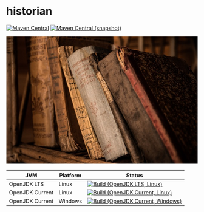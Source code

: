 historian
===

[![Maven Central](https://img.shields.io/maven-central/v/com.io7m.historian/com.io7m.historian.svg?style=flat-square)](http://search.maven.org/#search%7Cga%7C1%7Cg%3A%22com.io7m.historian%22)
[![Maven Central (snapshot)](https://img.shields.io/nexus/s/https/oss.sonatype.org/com.io7m.historian/com.io7m.historian.svg?style=flat-square)](https://oss.sonatype.org/content/repositories/snapshots/com/io7m/historian/)

![historian](./src/site/resources/historian.jpg?raw=true)

| JVM             | Platform | Status |
|-----------------|----------|--------|
| OpenJDK LTS     | Linux    | [![Build (OpenJDK LTS, Linux)](https://img.shields.io/github/workflow/status/io7m/historian/main-openjdk_lts-linux)](https://github.com/io7m/historian/actions?query=workflow%3Amain-openjdk_lts-linux) |
| OpenJDK Current | Linux    | [![Build (OpenJDK Current, Linux)](https://img.shields.io/github/workflow/status/io7m/historian/main-openjdk_current-linux)](https://github.com/io7m/historian/actions?query=workflow%3Amain-openjdk_current-linux)
| OpenJDK Current | Windows  | [![Build (OpenJDK Current, Windows)](https://img.shields.io/github/workflow/status/io7m/historian/main-openjdk_current-windows)](https://github.com/io7m/historian/actions?query=workflow%3Amain-openjdk_current-windows)

